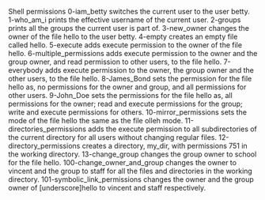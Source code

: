 Shell permissions
0-iam_betty switches the current user to the user betty.
1-who_am_i prints the effective username of the current user.
2-groups prints all the groups the current user is part of.
3-new_owner changes the owner of the file hello to the user betty.
4-empty creates an empty file called hello.
5-execute adds execute permission to the owner of the file hello.
6-multiple_permissions adds execute permission to the owner and the group owner, and read permission to other users, to the file hello.
7-everybody adds execute permission to the owner, the group owner and the other users, to the file hello.
8-James_Bond sets the permission for the file hello as, no permissions for the owner and group, and all permissions for other users.
9-John_Doe sets the permissions for the file hello as, all permissions for the owner; read and execute permissions for the group; write and execute permissions for others.
10-mirror_permissions sets the mode of the file hello the same as the file olleh mode.
11-directories_permissions adds the execute permission to all subdirectories of the current directory for all users without changing regular files.
12-directory_permissions creates a directory, my_dir, with permissions 751 in the working directory.
13-change_group changes the group owner to school for the file hello.
100-change_owner_and_group changes the owner to vincent and the group to staff for all the files and directories in the working directory.
101-symbolic_link_permissions changes the owner and the group owner of [underscore]hello to vincent and staff respectively.
